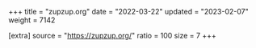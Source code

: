 +++
title = "zupzup.org"
date = "2022-03-22"
updated = "2023-02-07"
weight = 7142

[extra]
source = "https://zupzup.org/"
ratio = 100
size = 7
+++
